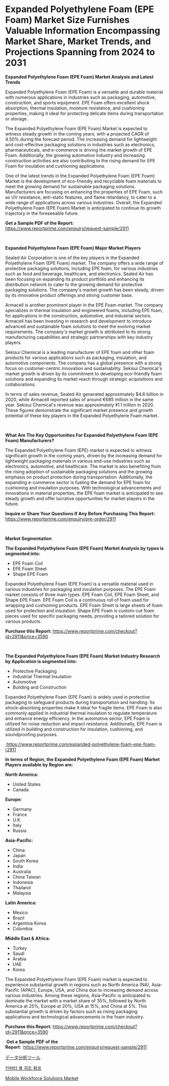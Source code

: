 <p><h1>Expanded Polyethylene Foam (EPE Foam) Market Size Furnishes Valuable Information Encompassing Market Share, Market Trends, and Projections Spanning from 2024 to 2031</h1></p><p><strong>Expanded Polyethylene Foam (EPE Foam) Market Analysis and Latest Trends</strong></p>
<p><p>Expanded Polyethylene Foam (EPE Foam) is a versatile and durable material with numerous applications in industries such as packaging, automotive, construction, and sports equipment. EPE Foam offers excellent shock absorption, thermal insulation, moisture resistance, and cushioning properties, making it ideal for protecting delicate items during transportation or storage.</p><p>The Expanded Polyethylene Foam (EPE Foam) Market is expected to witness steady growth in the coming years, with a projected CAGR of 4.50% during the forecast period. The increasing demand for lightweight and cost-effective packaging solutions in industries such as electronics, pharmaceuticals, and e-commerce is driving the market growth of EPE Foam. Additionally, the growing automotive industry and increasing construction activities are also contributing to the rising demand for EPE Foam for insulation and cushioning applications.</p><p>One of the latest trends in the Expanded Polyethylene Foam (EPE Foam) Market is the development of eco-friendly and recyclable foam materials to meet the growing demand for sustainable packaging solutions. Manufacturers are focusing on enhancing the properties of EPE Foam, such as UV resistance, anti-static features, and flame retardancy, to cater to a wide range of applications across various industries. Overall, the Expanded Polyethylene Foam (EPE Foam) Market is anticipated to continue its growth trajectory in the foreseeable future.</p></p>
<p><strong>Get a Sample PDF of the Report:&nbsp;</strong> <a href="https://www.reportprime.com/enquiry/request-sample/2911">https://www.reportprime.com/enquiry/request-sample/2911</a></p>
<p>&nbsp;</p>
<p><strong>Expanded Polyethylene Foam (EPE Foam) Major Market Players</strong></p>
<p><p>Sealed Air Corporation is one of the key players in the Expanded Polyethylene Foam (EPE Foam) market. The company offers a wide range of protective packaging solutions, including EPE foam, for various industries such as food and beverage, healthcare, and electronics. Sealed Air has been focusing on expanding its product portfolio and enhancing its distribution network to cater to the growing demand for protective packaging solutions. The company's market growth has been steady, driven by its innovative product offerings and strong customer base.</p><p>Armacell is another prominent player in the EPE Foam market. The company specializes in thermal insulation and engineered foams, including EPE foam, for applications in the construction, automotive, and industrial sectors. Armacell has been investing in research and development to introduce advanced and sustainable foam solutions to meet the evolving market requirements. The company's market growth is attributed to its strong manufacturing capabilities and strategic partnerships with key industry players.</p><p>Sekisui Chemical is a leading manufacturer of EPE foam and other foam products for various applications such as packaging, insulation, and automotive components. The company has a global presence with a strong focus on customer-centric innovation and sustainability. Sekisui Chemical's market growth is driven by its commitment to developing eco-friendly foam solutions and expanding its market reach through strategic acquisitions and collaborations.</p><p>In terms of sales revenue, Sealed Air generated approximately $4.8 billion in 2020, while Armacell reported sales of around €685 million in the same year. Sekisui Chemical's revenue was approximately ¥1.1 trillion in 2020. These figures demonstrate the significant market presence and growth potential of these key players in the Expanded Polyethylene Foam market.</p></p>
<p>&nbsp;</p>
<p><strong>What Are The Key Opportunities For Expanded Polyethylene Foam (EPE Foam) Manufacturers?</strong></p>
<p><p>The Expanded Polyethylene Foam (EPE) market is expected to witness significant growth in the coming years, driven by the increasing demand for lightweight packaging materials in various end-use industries such as electronics, automotive, and healthcare. The market is also benefiting from the rising adoption of sustainable packaging solutions and the growing emphasis on product protection during transportation. Additionally, the expanding e-commerce sector is fueling the demand for EPE foam for cushioning and insulation purposes. With technological advancements and innovations in material properties, the EPE foam market is anticipated to see steady growth and offer lucrative opportunities for market players in the future.</p></p>
<p><strong>Inquire or Share Your Questions If Any Before Purchasing This Report:</strong> <a href="https://www.reportprime.com/enquiry/pre-order/2911">https://www.reportprime.com/enquiry/pre-order/2911</a></p>
<p>&nbsp;</p>
<p><strong>Market Segmentation</strong></p>
<p><strong>The Expanded Polyethylene Foam (EPE Foam) Market Analysis by types is segmented into:</strong></p>
<p><ul><li>EPE Foam Coil</li><li>EPE Foam Sheet</li><li>Shape EPE Foam</li></ul></p>
<p><p>Expanded Polyethylene Foam (EPE Foam) is a versatile material used in various industries for packaging and insulation purposes. The EPE Foam market consists of three main types: EPE Foam Coil, EPE Foam Sheet, and Shape EPE Foam. EPE Foam Coil is a continuous roll of foam used for wrapping and cushioning products. EPE Foam Sheet is large sheets of foam used for protection and insulation. Shape EPE Foam is custom-cut foam pieces used for specific packaging needs, providing a tailored solution for various products.</p></p>
<p><strong>Purchase this Report:&nbsp;</strong><a href="https://www.reportprime.com/checkout?id=2911&price=3590">https://www.reportprime.com/checkout?id=2911&price=3590</a></p>
<p>&nbsp;</p>
<p><strong>The Expanded Polyethylene Foam (EPE Foam) Market Industry Research by Application is segmented into:</strong></p>
<p><ul><li>Protective Packaging</li><li>Industrial Thermal Insulation</li><li>Automotive</li><li>Building and Construction</li></ul></p>
<p><p>Expanded Polyethylene Foam (EPE Foam) is widely used in protective packaging to safeguard products during transportation and handling. Its shock-absorbing properties make it ideal for fragile items. EPE Foam is also commonly applied in industrial thermal insulation to regulate temperature and enhance energy efficiency. In the automotive sector, EPE Foam is utilized for noise reduction and impact resistance. Additionally, EPE Foam is utilized in building and construction for insulation, cushioning, and soundproofing purposes.</p></p>
<p><a href="https://www.reportprime.com/expanded-polyethylene-foam-epe-foam-r2911">&nbsp;https://www.reportprime.com/expanded-polyethylene-foam-epe-foam-r2911</a></p>
<p><strong>In terms of Region, the Expanded Polyethylene Foam (EPE Foam) Market Players available by Region are:</strong></p>
<p>
    <p> <strong> North America: </strong>
        <ul>
            <li>United States</li>
            <li>Canada</li>
        </ul>
        </p> 
    <p> <strong> Europe: </strong>
        <ul>
            <li>Germany</li>
            <li>France</li>
            <li>U.K.</li>
            <li>Italy</li>
            <li>Russia</li>
        </ul>
        </p> 
    <p> <strong> Asia-Pacific: </strong>
        <ul>
            <li>China</li>
            <li>Japan</li>
            <li>South Korea</li>
            <li>India</li>
            <li>Australia</li>
            <li>China Taiwan</li>
            <li>Indonesia</li>
            <li>Thailand</li>
            <li>Malaysia</li>
        </ul>
        </p> 
    <p> <strong> Latin America: </strong>
        <ul>
            <li>Mexico</li>
            <li>Brazil</li>
            <li>Argentina Korea</li>
            <li>Colombia</li>
        </ul>
        </p> 
    <p> <strong> Middle East & Africa: </strong>
        <ul>
            <li>Turkey</li>
            <li>Saudi</li>
            <li>Arabia</li>
            <li>UAE</li>
            <li>Korea</li>
        </ul>
    </p>
    </p>
<p><p>The Expanded Polyethylene Foam (EPE Foam) market is expected to experience substantial growth in regions such as North America (NA), Asia-Pacific (APAC), Europe, USA, and China due to increasing demand across various industries. Among these regions, Asia-Pacific is anticipated to dominate the market with a market share of 35%, followed by North America at 25%, Europe at 20%, USA at 15%, and China at 5%. This substantial growth is driven by factors such as rising packaging applications and technological advancements in the foam industry.</p></p>
<p><strong>Purchase this Report: </strong><a href="https://www.reportprime.com/checkout?id=2911&price=3590">https://www.reportprime.com/checkout?id=2911&price=3590</a></p>
<p>&nbsp;<strong>Get a Sample PDF of the Report:&nbsp;&nbsp;</strong><a href="https://www.reportprime.com/enquiry/request-sample/2911">https://www.reportprime.com/enquiry/request-sample/2911</a></p>
<p><strong></strong></p>
<p><p><a href="https://medium.com/@mad.jake/%E3%83%87%E3%83%BC%E3%82%BF%E5%88%86%E6%9E%90%E3%83%84%E3%83%BC%E3%83%AB%E3%81%AE%E5%B8%82%E5%A0%B4%E5%B1%95%E6%9C%9B-%E6%A5%AD%E7%95%8C%E6%A6%82%E8%A6%81%E3%81%A8%E4%BA%88%E6%B8%AC-2024%E5%B9%B4%E3%81%8B%E3%82%892031%E5%B9%B4-5f180129f0b9">データ分析ツール</a></p><p><a href="https://medium.com/@jewelmohr02/%EC%9D%B8%EB%B2%84%ED%84%B0-%ED%92%80-%ED%9E%88%ED%8A%B8-%ED%8E%8C%ED%94%84-%EC%8B%9C%EC%9E%A5-%EA%B7%9C%EB%AA%A8-%EC%8B%9C%EC%9E%A5-%EC%A0%84%EB%A7%9D-%EB%B0%8F-%EC%8B%9C%EC%9E%A5-%EC%98%88%EC%B8%A1-2024%EB%85%84%EB%B6%80%ED%84%B0-2031%EB%85%84-952e2513cb8a">인버터 풀 히트 펌프</a></p><p><a href="https://view.publitas.com/reportprime-1/mobile-workforce-solutions-market-share-evolution-and-market-growth-trends-2024-2031/">Mobile Workforce Solutions Market</a></p></p>